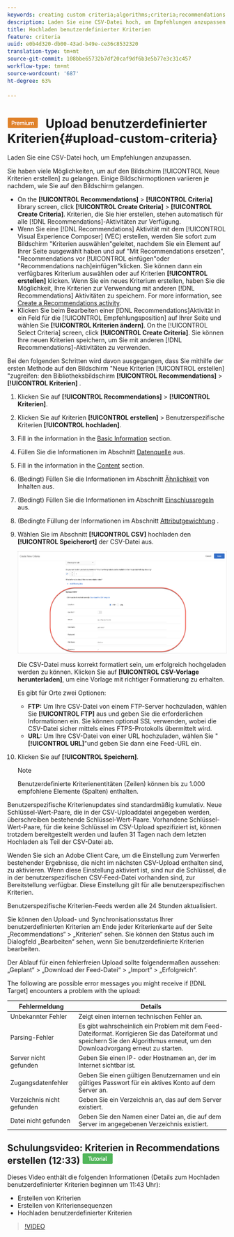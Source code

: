 ```yaml
---
keywords: creating custom criteria;algorithms;criteria;recommendations criteria;csv;ftp;upload csv
description: Laden Sie eine CSV-Datei hoch, um Empfehlungen anzupassen.
title: Hochladen benutzerdefinierter Kriterien
feature: criteria
uuid: e0b4d320-db00-43ad-b49e-ce36c8532320
translation-type: tm+mt
source-git-commit: 108bbe65732b7df20caf9df6b3e5b77e3c31c457
workflow-type: tm+mt
source-wordcount: '687'
ht-degree: 63%

---
```



# ![PREMIUM](/help/assets/premium.png) Upload benutzerdefinierter Kriterien{#upload-custom-criteria}

Laden Sie eine CSV-Datei hoch, um Empfehlungen anzupassen.

Sie haben viele Möglichkeiten, um auf den Bildschirm [!UICONTROL Neue Kriterien erstellen] zu gelangen. Einige Bildschirmoptionen variieren je nachdem, wie Sie auf den Bildschirm gelangen.

* On the **[!UICONTROL Recommendations]** > **[!UICONTROL Criteria]** library screen, click **[!UICONTROL Create Criteria]** > **[!UICONTROL Create Criteria]**. Kriterien, die Sie hier erstellen, stehen automatisch für alle [!DNL Recommendations]-Aktivitäten zur Verfügung.
* Wenn Sie eine [!DNL Recommendations] Aktivität mit dem [!UICONTROL Visual Experience Composer] (VEC) erstellen, werden Sie sofort zum Bildschirm &quot;Kriterien  auswählen&quot;geleitet, nachdem Sie ein Element auf Ihrer Seite ausgewählt haben und auf &quot;Mit Recommendations ersetzen&quot;, &quot;Recommendations vor [!UICONTROL einfügen&quot;oder &quot;Recommendations nach]einfügen&quot;klicken. Sie können dann ein verfügbares Kriterium auswählen oder auf Kriterien **[!UICONTROL erstellen]** klicken. Wenn Sie ein neues Kriterium erstellen, haben Sie die Möglichkeit, Ihre Kriterien zur Verwendung mit anderen [!DNL Recommendations] Aktivitäten zu speichern. For more information, see [Create a Recommendations activity](/help/c-recommendations/t-create-recs-activity/create-recs-activity.md).
* Klicken Sie beim Bearbeiten einer [!DNL Recommendations]Aktivität in ein Feld für die [!UICONTROL Empfehlungsposition] auf Ihrer Seite und wählen Sie **[!UICONTROL Kriterien ändern]**. On the [!UICONTROL Select Criteria] screen, click **[!UICONTROL Create Criteria]**. Sie können Ihre neuen Kriterien speichern, um Sie mit anderen [!DNL Recommendations]-Aktivitäten zu verwenden.

Bei den folgenden Schritten wird davon ausgegangen, dass Sie mithilfe der ersten Methode auf den Bildschirm &quot;Neue Kriterien [!UICONTROL erstellen] &quot;zugreifen: den Bibliotheksbildschirm **[!UICONTROL Recommendations]** > **[!UICONTROL Kriterien]** .

1. Klicken Sie auf **[!UICONTROL Recommendations]** > **[!UICONTROL Kriterien]**.

1. Klicken Sie auf Kriterien **[!UICONTROL erstellen]** > Benutzerspezifische Kriterien **[!UICONTROL hochladen]**.

1. Fill in the information in the [Basic Information](/help/c-recommendations/c-algorithms/create-new-algorithm.md#info) section.

1. Füllen Sie die Informationen im Abschnitt [Datenquelle](/help/c-recommendations/c-algorithms/create-new-algorithm.md#data-source) aus.

1. Fill in the information in the [Content](/help/c-recommendations/c-algorithms/create-new-algorithm.md#content) section.

1. (Bedingt) Füllen Sie die Informationen im Abschnitt [Ähnlichkeit](/help/c-recommendations/c-algorithms/create-new-algorithm.md#similarity) von Inhalten aus.

1. (Bedingt) Füllen Sie die Informationen im Abschnitt [Einschlussregeln](/help/c-recommendations/c-algorithms/create-new-algorithm.md#inclusion) aus.

1. (Bedingte Füllung der Informationen im Abschnitt [Attributgewichtung](/help/c-recommendations/c-algorithms/create-new-algorithm.md#weighting) .

1. Wählen Sie im Abschnitt **[!UICONTROL CSV]** hochladen den **[!UICONTROL Speicherort]** der CSV-Datei aus.

   ![CSV-Abschnitt hochladen](/help/c-recommendations/c-algorithms/assets/upload-csv.png)

   Die CSV-Datei muss korrekt formatiert sein, um erfolgreich hochgeladen werden zu können. Klicken Sie auf **[!UICONTROL CSV-Vorlage herunterladen]**, um eine Vorlage mit richtiger Formatierung zu erhalten.

   Es gibt für Orte zwei Optionen:

   * **FTP:** Um Ihre CSV-Datei von einem FTP-Server hochzuladen, wählen Sie **[!UICONTROL FTP]** aus und geben Sie die erforderlichen Informationen ein. Sie können optional SSL verwenden, wobei die CSV-Datei sicher mittels eines FTPS-Protokolls übermittelt wird.
   * **URL:** Um Ihre CSV-Datei von einer URL hochzuladen, wählen Sie &quot; **[!UICONTROL URL]**&quot;und geben Sie dann eine Feed-URL ein.

1. Klicken Sie auf **[!UICONTROL Speichern]**.

   >[!NOTE]
   >
   >Benutzerdefinierte Kriterienentitäten (Zeilen) können bis zu 1.000 empfohlene Elemente (Spalten) enthalten.

Benutzerspezifische Kriterienupdates sind standardmäßig kumulativ. Neue Schlüssel-Wert-Paare, die in der CSV-Uploaddatei angegeben werden, überschreiben bestehende Schlüssel-Wert-Paare. Vorhandene Schlüssel-Wert-Paare, für die keine Schlüssel im CSV-Upload spezifiziert ist, können trotzdem bereitgestellt werden und laufen 31 Tagen nach dem letzten Hochladen als Teil der CSV-Datei ab.

Wenden Sie sich an Adobe Client Care, um die Einstellung zum Verwerfen bestehender Ergebnisse, die nicht im nächsten CSV-Upload enthalten sind, zu aktivieren. Wenn diese Einstellung aktiviert ist, sind nur die Schlüssel, die in der benutzerspezifischen CSV-Feed-Datei vorhanden sind, zur Bereitstellung verfügbar. Diese Einstellung gilt für alle benutzerspezifischen Kriterien.

Benutzerspezifische Kriterien-Feeds werden alle 24 Stunden aktualisiert.

Sie können den Upload- und Synchronisationsstatus Ihrer benutzerdefinierten Kriterien am Ende jeder Kriterienkarte auf der Seite „Recommendations“ > „Kriterien“ sehen. Sie können den Status auch im Dialogfeld „Bearbeiten“ sehen, wenn Sie benutzerdefinierte Kriterien bearbeiten.

Der Ablauf für einen fehlerfreien Upload sollte folgendermaßen aussehen: „Geplant“ > „Download der Feed-Datei“ > „Import“ > „Erfolgreich“.

The following are possible error messages you might receive if [!DNL Target] encounters a problem with the upload:

| Fehlermeldung | Details |
|--- |--- |
| Unbekannter Fehler | Zeigt einen internen technischen Fehler an. |
| Parsing-Fehler | Es gibt wahrscheinlich ein Problem mit dem Feed-Dateiformat. Korrigieren Sie das Dateiformat und speichern Sie den Algorithmus erneut, um den Downloadvorgang erneut zu starten. |
| Server nicht gefunden | Geben Sie einen IP- oder Hostnamen an, der im Internet sichtbar ist. |
| Zugangsdatenfehler | Geben Sie einen gültigen Benutzernamen und ein gültiges Passwort für ein aktives Konto auf dem Server an. |
| Verzeichnis nicht gefunden | Geben Sie ein Verzeichnis an, das auf dem Server existiert. |
| Datei nicht gefunden | Geben Sie den Namen einer Datei an, die auf dem Server im angegebenen Verzeichnis existiert. |

## Schulungsvideo: Kriterien in Recommendations erstellen (12:33) ![Tutorialzeichen](/help/assets/tutorial.png)

Dieses Video enthält die folgenden Informationen (Details zum Hochladen benutzerdefinierter Kriterien beginnen um 11:43 Uhr):

* Erstellen von Kriterien
* Erstellen von Kriteriensequenzen
* Hochladen benutzerdefinierter Kriterien

>[!VIDEO](https://video.tv.adobe.com/v/27694?quality=12)